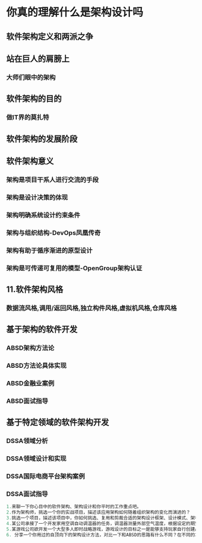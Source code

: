 # 你真的理解什么是架构设计吗

## 软件架构定义和两派之争

## 站在巨人的肩膀上

### 大师们眼中的架构

## 软件架构的目的

### 做IT界的莫扎特

## 软件架构的发展阶段

## 软件架构意义

### 架构是项目干系人进行交流的手段

### 架构是设计决策的体现

### 架构明确系统设计约束条件

### 架构与组织结构-DevOps凤凰传奇

### 架构有助于循序渐进的原型设计

### 架构是可传递可复用的模型-OpenGroup架构认证

## 11.软件架构风格

### 数据流风格,调用/返回风格,独立构件风格,虚拟机风格,仓库风格

## 基于架构的软件开发

### ABSD架构方法论

### ABSD方法论具体实现

### ABSD金融业案例

### ABSD面试指导

## 基于特定领域的软件架构开发

### DSSA领域分析

### DSSA领域设计和实现

### DSSA国际电商平台架构案例

### DSSA面试指导











```java
1.来聊一下你心目中的软件架构、架构设计和你平时的工作重点吧。
2.作为架构师，挑选一个你的实战项目，描述该应用架构如何随着组织架构的变化而演进的？
3.挑选一个项目，描述该项目中，你如何挑选、复用和剪裁合适的架构设计框架、设计模式、架构风格、软件包？
4.某公司承接了一个开发家用空调自动调温器的任务，调温器测量外部空气温度，根据设定的期望温度控制空调的开关。根据该需求，公司应采用架构风格最为合适？
5.某游戏公司欲开发一个大型多人即时战略游戏，游戏设计的目标之一是能够支持玩家自行创建战役地图，定义游戏对象的行为和之间的关系。针对该目标，公司应该采用架构风格最为合适？
6. 分享一个你用过的自顶向下的架构设计方法，对比一下和ABSD的思路有什么不同？在不同的场景下应该如何取舍更合适？ 各位同学，要记得温故而知新，并且积极参与话题讨论，开拓思维。
```
